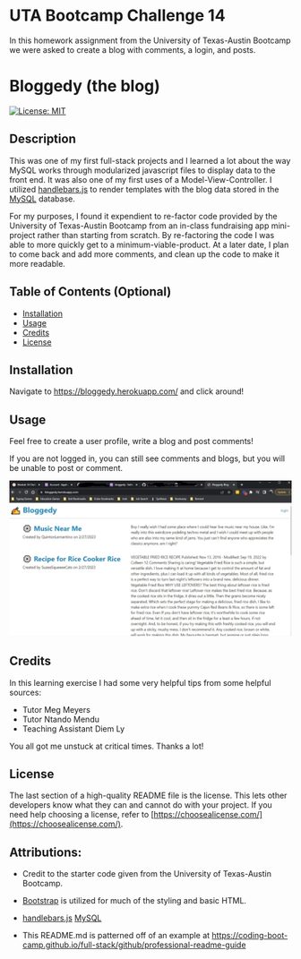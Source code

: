 # UTA Bootcamp Challenge 14

In this homework assignment from the University of Texas-Austin Bootcamp we were asked to create a blog with comments, a login, and posts.

# Bloggedy (the blog)
[![License: MIT](https://img.shields.io/badge/License-MIT-yellow.svg)](https://opensource.org/licenses/MIT)

## Description

This was one of my first full-stack projects and I learned a lot about the way MySQL works through modularized javascript files to display data to the front end. It was also one of my first uses of a Model-View-Controller. I utilized [handlebars.js](https://handlebarsjs.com/) to render templates with the blog data stored in the [MySQL](https://www.mysql.com/) database. 

For my purposes, I found it expendient to re-factor code provided by the University of Texas-Austin Bootcamp from an in-class fundraising app mini-project rather than starting from scratch. By re-factoring the code I was able to more quickly get to a minimum-viable-product. At a later date, I plan to come back and add more comments, and clean up the code to make it more readable.

## Table of Contents (Optional)

- [Installation](#installation)
- [Usage](#usage)
- [Credits](#credits)
- [License](#license)

## Installation

Navigate to https://bloggedy.herokuapp.com/ and click around!

## Usage

Feel free to create a user profile, write a blog and post comments!

If you are not logged in, you can still see comments and blogs, but you will be unable to post or comment.

![Picture of Bloggedy Blogs](./assets/images/BloggedyScreenshot.jpg?raw=true)

## Credits

In this learning exercise I had some very helpful tips from some helpful sources:

- Tutor Meg Meyers
- Tutor Ntando Mendu
- Teaching Assistant Diem Ly

You all got me unstuck at critical times. Thanks a lot!

## License

The last section of a high-quality README file is the license. This lets other developers know what they can and cannot do with your project. If you need help choosing a license, refer to [https://choosealicense.com/](https://choosealicense.com/).


## Attributions:

- Credit to the starter code given from the University of Texas-Austin Bootcamp.

- [Bootstrap](https://getbootstrap.com/) is utilized for much of the styling and basic HTML.

- [handlebars.js](https://handlebarsjs.com/) [MySQL](https://www.mysql.com/)

- This README.md is patterned off of an example at https://coding-boot-camp.github.io/full-stack/github/professional-readme-guide